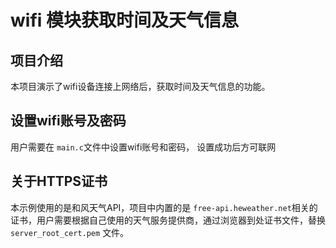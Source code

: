 # wifi 模块获取时间及天气信息

## 项目介绍

本项目演示了wifi设备连接上网络后，获取时间及天气信息的功能。

## 设置wifi账号及密码

用户需要在 ```main.c```文件中设置wifi账号和密码， 设置成功后方可联网


## 关于HTTPS证书

本示例使用的是和风天气API，项目中内置的是 ```free-api.heweather.net```相关的证书，用户需要根据自己使用的天气服务提供商，通过浏览器到处证书文件，替换```server_root_cert.pem``` 文件。
